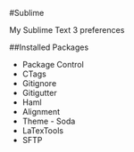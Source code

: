 #Sublime

My Sublime Text 3 preferences

##Installed Packages

 * Package Control
 * CTags
 * Gitignore
 * Gitigutter
 * Haml
 * Alignment
 * Theme - Soda
 * LaTexTools
 * SFTP
